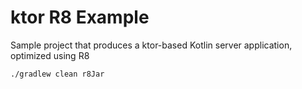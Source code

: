 # ktor R8 Example

Sample project that produces a ktor-based Kotlin server application, optimized using R8

`./gradlew clean r8Jar`
